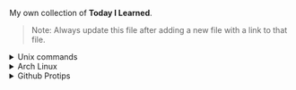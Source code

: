 My own collection of **Today I Learned**.

> Note: Always update this file after adding a new file with a link to that file.

<details>
<summary>Unix commands</summary>

* [awk](./unix-commands/awk.md)
* [xclip](./unix-commands/xclip.md)

</details>

<details>
  <summary>Arch Linux</summary>

* [system upgrade](./archlinux/system-upgrade.md) 
  
</details>

<details>
<summary>Github Protips</summary>

* [collapse-markdown](./git/collapse-markdown.md)
* [rename-repo](./git/rename-repo.md)
* [git-branch](./git/git-branch.md)
* [git-rebase](./git/git-rebase.md)
* [sign-your-work](./git/sign-your-work.md)
</details>
